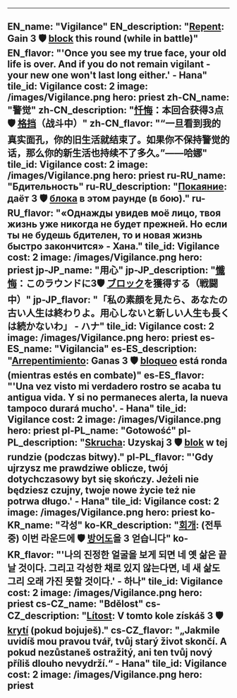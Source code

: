 ---

EN_name: "Vigilance"
EN_description: "<u>Repent</u>: Gain 3 🛡️️ <u>block</u> this round (while in battle)"
EN_flavor: "'Once you see my true face, your old life is over. And if you do not remain vigilant - your new one won't last long either.' - Hana"
tile_id: Vigilance
cost: 2
image: /images/Vigilance.png
hero: priest
zh-CN_name: "警觉"
zh-CN_description: "<u>忏悔</u>：本回合获得3点🛡️️ <u>格挡</u>（战斗中）"
zh-CN_flavor: "“一旦看到我的真实面孔，你的旧生活就结束了。如果你不保持警觉的话，那么你的新生活也持续不了多久。”——哈娜"
tile_id: Vigilance
cost: 2
image: /images/Vigilance.png
hero: priest
ru-RU_name: "Бдительность"
ru-RU_description: "<u>Покаяние</u>: даёт 3 🛡️️ <u>блока</u> в этом раунде (в бою)."
ru-RU_flavor: "«Однажды увидев моё лицо, твоя жизнь уже никогда не будет прежней. Но если ты не будешь бдителен, то и новая жизнь быстро закончится» - Хана."
tile_id: Vigilance
cost: 2
image: /images/Vigilance.png
hero: priest
jp-JP_name: "用心"
jp-JP_description: "<u>懺悔</u>：このラウンドに3🛡️️ <u>ブロック</u>を獲得する（戦闘中）"
jp-JP_flavor: "「私の素顔を見たら、あなたの古い人生は終わりよ。用心しないと新しい人生も長くは続かないわ」 - ハナ"
tile_id: Vigilance
cost: 2
image: /images/Vigilance.png
hero: priest
es-ES_name: "Vigilancia"
es-ES_description: "<u>Arrepentimiento</u>: Ganas 3 🛡️️ <u>bloqueo</u> está ronda (mientras estés en combate)"
es-ES_flavor: "'Una vez visto mi verdadero rostro se acaba tu antigua vida. Y si no permaneces alerta, la nueva tampoco durará mucho'. - Hana"
tile_id: Vigilance
cost: 2
image: /images/Vigilance.png
hero: priest
pl-PL_name: "Gotowość"
pl-PL_description: "<u>Skrucha</u>: Uzyskaj 3 🛡️️ <u>blok</u> w tej rundzie (podczas bitwy)."
pl-PL_flavor: "'Gdy ujrzysz me prawdziwe oblicze, twój dotychczasowy byt się skończy. Jeżeli nie będziesz czujny, twoje nowe życie też nie potrwa długo.' - Hana"
tile_id: Vigilance
cost: 2
image: /images/Vigilance.png
hero: priest
ko-KR_name: "각성"
ko-KR_description: "<u>회개</u>: (전투 중) 이번 라운드에 🛡️️ <u>방어도</u>을 3 얻습니다"
ko-KR_flavor: "'나의 진정한 얼굴을 보게 되면 네 옛 삶은 끝날 것이다. 그리고 각성한 채로 있지 않는다면, 네 새 삶도 그리 오래 가진 못할 것이다.' - 하나"
tile_id: Vigilance
cost: 2
image: /images/Vigilance.png
hero: priest
cs-CZ_name: "Bdělost"
cs-CZ_description: "<u>Lítost</u>: V tomto kole získáš 3 🛡️️ <u>krytí</u> (pokud bojuješ)."
cs-CZ_flavor: "„Jakmile uvidíš mou pravou tvář, tvůj starý život skončí. A pokud nezůstaneš ostražitý, ani ten tvůj nový příliš dlouho nevydrží.“ - Hana"
tile_id: Vigilance
cost: 2
image: /images/Vigilance.png
hero: priest
---